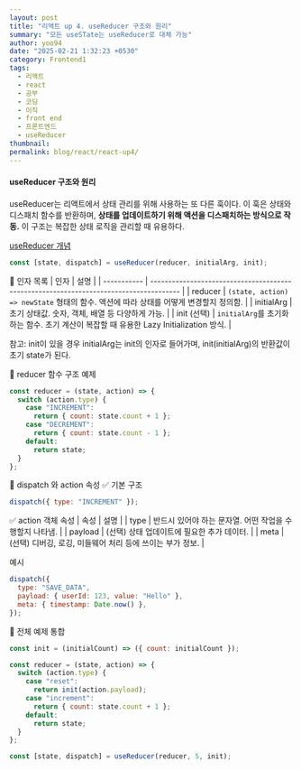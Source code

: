 ```yaml
---
layout: post
title: "리액트 up 4. useReducer 구조와 원리"
summary: "모든 useSTate는 useReducer로 대체 가능"
author: yoo94
date: "2025-02-21 1:32:23 +0530"
category: Frontend1
tags:
  - 리액트
  - react
  - 공부
  - 코딩
  - 이직
  - front end
  - 프론트엔드
  - useReducer
thumbnail:
permalink: blog/react/react-up4/
---
```


#### useReducer 구조와 원리

useReducer는 리액트에서 상태 관리를 위해 사용하는 또 다른 훅이다.
이 훅은 상태와 디스패치 함수를 반환하며, **상태를 업데이트하기 위해 액션을 디스패치하는 방식으로 작동.**
이 구조는 복잡한 상태 로직을 관리할 때 유용하다.

[useReducer 개념](/blog/react-hook-useReducer/)

```js
const [state, dispatch] = useReducer(reducer, initialArg, init);
```

📌 인자 목록
| 인자 | 설명 |
| ----------- | -------------------------------------------------------------------------------------- |
| reducer | `(state, action) => newState` 형태의 함수. 액션에 따라 상태를 어떻게 변경할지 정의함. |
| initialArg | 초기 상태값. 숫자, 객체, 배열 등 다양하게 가능. |
| init (선택) | `initialArg`를 초기화하는 함수. 초기 계산이 복잡할 때 유용한 Lazy Initialization 방식. |

참고: init이 있을 경우 initialArg는 init의 인자로 들어가며, init(initialArg)의 반환값이 초기 state가 된다.

🔄 reducer 함수 구조 예제

```js
const reducer = (state, action) => {
  switch (action.type) {
    case "INCREMENT":
      return { count: state.count + 1 };
    case "DECREMENT":
      return { count: state.count - 1 };
    default:
      return state;
  }
};
```

🚀 dispatch 와 action 속성
✅ 기본 구조

```js
dispatch({ type: "INCREMENT" });
```

✅ action 객체 속성
| 속성 | 설명 |
| type | 반드시 있어야 하는 문자열. 어떤 작업을 수행할지 나타냄. |
| payload | (선택) 상태 업데이트에 필요한 추가 데이터. |
| meta | (선택) 디버깅, 로깅, 미들웨어 처리 등에 쓰이는 부가 정보. |

예시

```js
dispatch({
  type: "SAVE_DATA",
  payload: { userId: 123, value: "Hello" },
  meta: { timestamp: Date.now() },
});
```

🧪 전체 예제 통합

```js
const init = (initialCount) => ({ count: initialCount });

const reducer = (state, action) => {
  switch (action.type) {
    case "reset":
      return init(action.payload);
    case "increment":
      return { count: state.count + 1 };
    default:
      return state;
  }
};

const [state, dispatch] = useReducer(reducer, 5, init);
```
